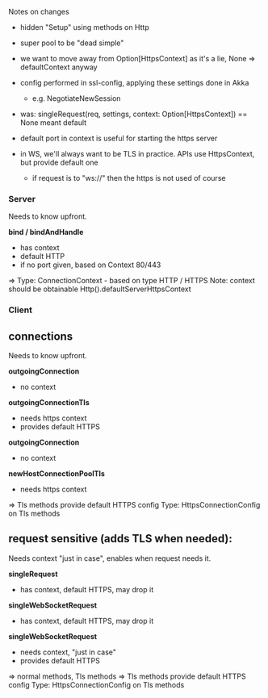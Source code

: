 Notes on changes

- hidden "Setup" using methods on Http
- super pool to be "dead simple"
- we want to move away from Option[HttpsContext] as it's a lie, None => defaultContext anyway
- config performed in ssl-config, applying these settings done in Akka
  - e.g. NegotiateNewSession
- was: singleRequest(req, settings, context: Option[HttpsContext]) == None meant default
- default port in context is useful for starting the https server

- in WS, we'll always want to be TLS in practice. APIs use HttpsContext, but provide default one
  - if request is to "ws://" then the https is not used of course

### Server

Needs to know upfront.

**bind / bindAndHandle** 
  - has context
  - default HTTP
  - if no port given, based on Context 80/443

=> Type: ConnectionContext - based on type HTTP / HTTPS
Note: context should be obtainable Http().defaultServerHttpsContext

### Client

## connections
Needs to know upfront.

**outgoingConnection**
  - no context 

**outgoingConnectionTls**
  - needs https context
  - provides default HTTPS

**outgoingConnection**
  - no context

**newHostConnectionPoolTls**
  - needs https context

=> Tls methods provide default HTTPS config
Type: HttpsConnectionConfig on Tls methods

## request sensitive (adds TLS when needed):
Needs context "just in case", enables when request needs it.

**singleRequest**
  - has context, default HTTPS, may drop it
  
**singleWebSocketRequest**
  - has context, default HTTPS, may drop it
  
**singleWebSocketRequest**
  - needs context, "just in case"
  - provides default HTTPS
  
=> normal methods, Tls methods
=> Tls methods provide default HTTPS config
Type: HttpsConnectionConfig on Tls methods
